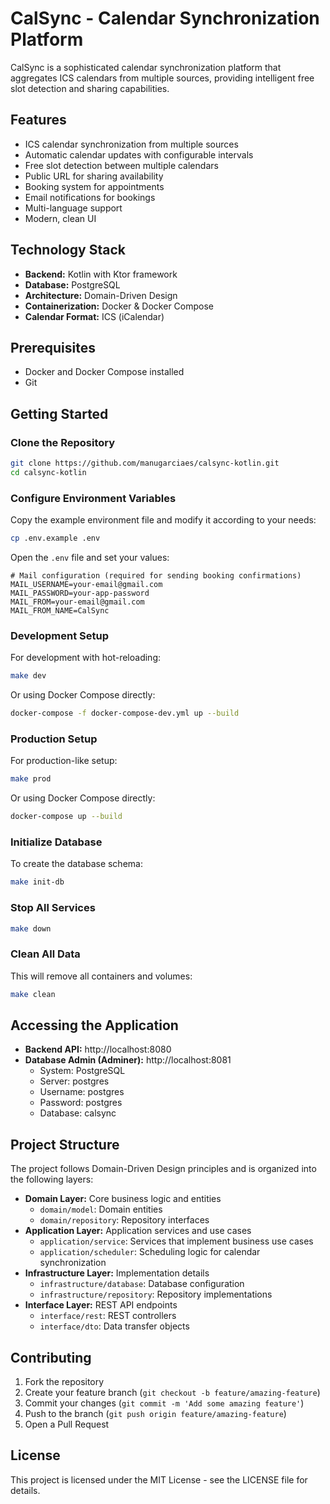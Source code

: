 # CalSync - Calendar Synchronization Platform

CalSync is a sophisticated calendar synchronization platform that aggregates ICS calendars from multiple sources, providing intelligent free slot detection and sharing capabilities.

## Features

- ICS calendar synchronization from multiple sources
- Automatic calendar updates with configurable intervals
- Free slot detection between multiple calendars
- Public URL for sharing availability
- Booking system for appointments
- Email notifications for bookings
- Multi-language support
- Modern, clean UI

## Technology Stack

- **Backend:** Kotlin with Ktor framework
- **Database:** PostgreSQL
- **Architecture:** Domain-Driven Design
- **Containerization:** Docker & Docker Compose
- **Calendar Format:** ICS (iCalendar)

## Prerequisites

- Docker and Docker Compose installed
- Git

## Getting Started

### Clone the Repository

```bash
git clone https://github.com/manugarciaes/calsync-kotlin.git
cd calsync-kotlin
```

### Configure Environment Variables

Copy the example environment file and modify it according to your needs:

```bash
cp .env.example .env
```

Open the `.env` file and set your values:

```
# Mail configuration (required for sending booking confirmations)
MAIL_USERNAME=your-email@gmail.com
MAIL_PASSWORD=your-app-password
MAIL_FROM=your-email@gmail.com
MAIL_FROM_NAME=CalSync
```

### Development Setup

For development with hot-reloading:

```bash
make dev
```

Or using Docker Compose directly:

```bash
docker-compose -f docker-compose-dev.yml up --build
```

### Production Setup

For production-like setup:

```bash
make prod
```

Or using Docker Compose directly:

```bash
docker-compose up --build
```

### Initialize Database

To create the database schema:

```bash
make init-db
```

### Stop All Services

```bash
make down
```

### Clean All Data

This will remove all containers and volumes:

```bash
make clean
```

## Accessing the Application

- **Backend API:** http://localhost:8080
- **Database Admin (Adminer):** http://localhost:8081
  - System: PostgreSQL
  - Server: postgres
  - Username: postgres
  - Password: postgres
  - Database: calsync

## Project Structure

The project follows Domain-Driven Design principles and is organized into the following layers:

- **Domain Layer:** Core business logic and entities
  - `domain/model`: Domain entities
  - `domain/repository`: Repository interfaces
- **Application Layer:** Application services and use cases
  - `application/service`: Services that implement business use cases
  - `application/scheduler`: Scheduling logic for calendar synchronization
- **Infrastructure Layer:** Implementation details
  - `infrastructure/database`: Database configuration
  - `infrastructure/repository`: Repository implementations
- **Interface Layer:** REST API endpoints
  - `interface/rest`: REST controllers
  - `interface/dto`: Data transfer objects

## Contributing

1. Fork the repository
2. Create your feature branch (`git checkout -b feature/amazing-feature`)
3. Commit your changes (`git commit -m 'Add some amazing feature'`)
4. Push to the branch (`git push origin feature/amazing-feature`)
5. Open a Pull Request

## License

This project is licensed under the MIT License - see the LICENSE file for details.